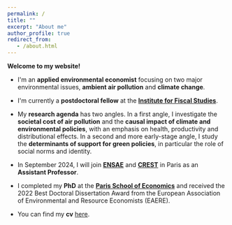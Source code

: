 ```yaml
---
permalink: /
title: ""
excerpt: "About me"
author_profile: true
redirect_from: 
   - /about.html
---
```


__Welcome to my website!__


* I'm an __applied environmental economist__ focusing on two major environmental issues, __ambient air pollution__ and __climate change__.

* I'm currently a __postdoctoral fellow__ at the <a href="https://ifs.org.uk/">__Institute for Fiscal Studies__</a>.

* My __research agenda__ has two angles. In a first angle, I investigate the __societal cost of air pollution__ and the __causal impact of climate and environmental policies__, with an emphasis on health, productivity and distributional effects. In a second and more early-stage angle, I study the __determinants of support for green policies__, in particular the role of social norms and identity.
   
* In September 2024, I will join <a href="https://www.ensae.fr/en">__ENSAE__</a> and <a href="https://crest.science/about-2/">__CREST__</a> in Paris as an __Assistant Professor__.

* I completed my __PhD__ at the <a href="https://www.parisschoolofeconomics.eu/en/">__Paris School of Economics__</a> and received the 2022 Best Doctoral Dissertation Award from the European Association of Environmental and Resource Economists (EAERE).
 
* You can find my __cv__ <a href="http://marionleroutier.github.io/files/Leroutier_cv_EN.pdf">here</a>.

